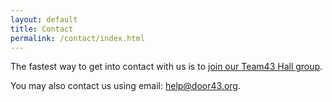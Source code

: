 ```yaml
---
layout: default
title: Contact
permalink: /contact/index.html
---
```


The fastest way to get into contact with us is to [join our Team43 Hall group](http://ufw.io/team43 "http://ufw.io/team43").

You may also contact us using email: [help@door43.org](mailto:help@door43.org).
